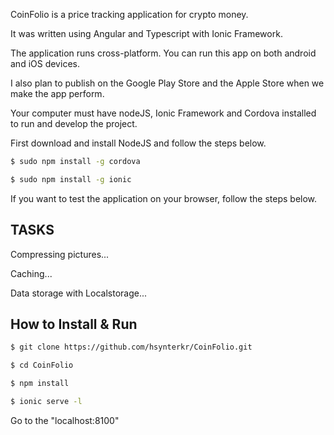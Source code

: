 CoinFolio is a price tracking application for crypto money. 

It was written using Angular and Typescript with Ionic Framework.

The application runs cross-platform. You can run this app on both android and iOS devices.

I also plan to publish on the Google Play Store and the Apple Store when we make the app perform.

Your computer must have nodeJS, Ionic Framework and Cordova installed to run and develop the project.

First download and install NodeJS and follow the steps below.

```bash
$ sudo npm install -g cordova

$ sudo npm install -g ionic
```

If you want to test the application on your browser, follow the steps below.

## TASKS
Compressing pictures...

Caching...

Data storage with Localstorage...


## How to Install & Run


```bash
$ git clone https://github.com/hsynterkr/CoinFolio.git

$ cd CoinFolio

$ npm install

$ ionic serve -l
```

Go to the "localhost:8100"
